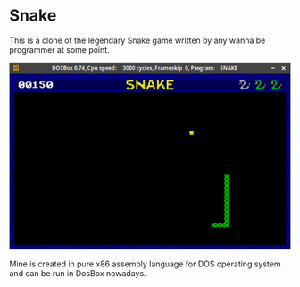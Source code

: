 # Snake

This is a clone of the legendary Snake game written by any wanna be programmer
at some point.

![snake.png](https://github.com/cepa/snake/raw/master/snake.png)

Mine is created in pure x86 assembly language for DOS operating system and can
be run in DosBox nowadays.
